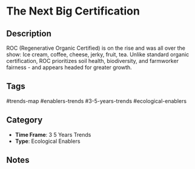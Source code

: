 # The Next Big Certification

## Description
ROC (Regenerative Organic Certified) is on the rise and was all  over the show: Ice cream, coffee, cheese, jerky, fruit, tea.  Unlike standard organic certification, ROC prioritizes soil health, biodiversity, and farmworker fairness - and appears headed for greater growth.

## Tags
#trends-map #enablers-trends #3-5-years-trends #ecological-enablers

## Category
- **Time Frame**: 3 5 Years Trends
- **Type**: Ecological Enablers

## Notes
<!-- Add your notes here -->
